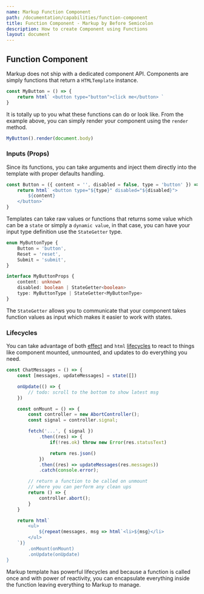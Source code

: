 ```yaml
---
name: Markup Function Component
path: /documentation/capabilities/function-component
title: Function Component - Markup by Before Semicolon
description: How to create Component using Functions
layout: document
---
```


## Function Component

Markup does not ship with a dedicated component API. Components are simply functions that return a `HTMLTemplate` instance.

```javascript
const MyButton = () => {
    return html` <button type="button">click me</button> `
}
```

It is totally up to you what these functions can do or look like. From the example above, you can simply render your component using the `render` method.

```javascript
MyButton().render(document.body)
```

### Inputs (Props)

Since its functions, you can take arguments and inject them directly into the template with proper defaults handling.

```javascript
const Button = ({ content = '', disabled = false, type = 'button' }) => {
    return html` <button type="${type}" disabled="${disabled}">
        ${content}
    </button>`
}
```

Templates can take raw values or functions that returns some value which can be a `state` or simply a `dynamic value`, in that case, you can have your input type definition use the `StateGetter` type.

```typescript
enum MyButtonType {
    Button = 'button',
    Reset = 'reset',
    Submit = 'submit',
}

interface MyButtonProps {
    content: unknown
    disabled: boolean | StateGetter<boolean>
    type: MyButtonType | StateGetter<MyButtonType>
}
```

The `StateGetter` allows you to communicate that your component takes function values as input which makes it easier to work with states.

### Lifecycles

You can take advantage of both [effect](../state/effect.md) and `html` [lifecycles](../templating/lifecycles.md) to react to things like component mounted, unmounted, and updates to do everything you need.

```javascript
const ChatMessages = () => {
    const [messages, updateMessages] = state([])

    onUpdate(() => {
        // todo: scroll to the bottom to show latest msg
    })

    const onMount = () => {
        const controller = new AbortController();
        const signal = controller.signal;

        fetch('...', { signal })
            .then((res) => {
                if(!res.ok) throw new Error(res.statusText)

                return res.json()
            })
            .then((res) => updateMessages(res.messages))
            .catch(console.error);

        // return a function to be called on unmount
        // where you can perform any clean ups
        return () => {
            controller.abort();
        }
    }

    return html`
        <ul>
            ${repeat(messages, msg => html`<li>${msg}</li>
        </ul>
    `)}
        .onMount(onMount)
        .onUpdate(onUpdate)
}
```

Markup template has powerful lifecycles and because a function is called once and with power of reactivity, you can encapsulate everything inside the function leaving everything to Markup to manage.
